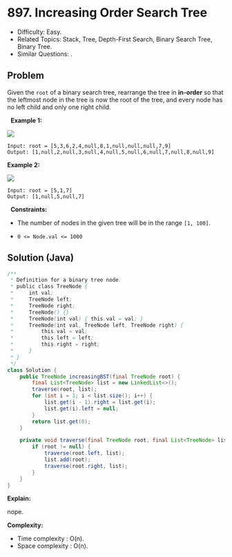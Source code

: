 # 897. Increasing Order Search Tree

- Difficulty: Easy.
- Related Topics: Stack, Tree, Depth-First Search, Binary Search Tree, Binary Tree.
- Similar Questions: .

## Problem

Given the ```root``` of a binary search tree, rearrange the tree in **in-order** so that the leftmost node in the tree is now the root of the tree, and every node has no left child and only one right child.

 
**Example 1:**

![](https://assets.leetcode.com/uploads/2020/11/17/ex1.jpg)

```
Input: root = [5,3,6,2,4,null,8,1,null,null,null,7,9]
Output: [1,null,2,null,3,null,4,null,5,null,6,null,7,null,8,null,9]
```

**Example 2:**

![](https://assets.leetcode.com/uploads/2020/11/17/ex2.jpg)

```
Input: root = [5,1,7]
Output: [1,null,5,null,7]
```

 
**Constraints:**


	
- The number of nodes in the given tree will be in the range ```[1, 100]```.
	
- ```0 <= Node.val <= 1000```



## Solution (Java)

```java
/**
 * Definition for a binary tree node.
 * public class TreeNode {
 *     int val;
 *     TreeNode left;
 *     TreeNode right;
 *     TreeNode() {}
 *     TreeNode(int val) { this.val = val; }
 *     TreeNode(int val, TreeNode left, TreeNode right) {
 *         this.val = val;
 *         this.left = left;
 *         this.right = right;
 *     }
 * }
 */
class Solution {
    public TreeNode increasingBST(final TreeNode root) {
        final List<TreeNode> list = new LinkedList<>();
        traverse(root, list);
        for (int i = 1; i < list.size(); i++) {
            list.get(i - 1).right = list.get(i);
            list.get(i).left = null;
        }
        return list.get(0);
    }

    private void traverse(final TreeNode root, final List<TreeNode> list) {
        if (root != null) {
            traverse(root.left, list);
            list.add(root);
            traverse(root.right, list);
        }
    }
}
```

**Explain:**

nope.

**Complexity:**

* Time complexity : O(n).
* Space complexity : O(n).
